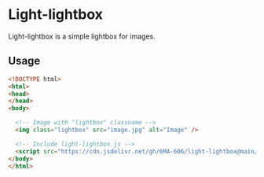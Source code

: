 # Light-lightbox

Light-lightbox is a simple lightbox for images.

## Usage

```html
<!DOCTYPE html>
<html>
<head>
</head>
<body>

  <!-- Image with "lightbox" classname -->
  <img class="lightbox" src="image.jpg" alt="Image" />

  <!-- Include light-lightbox.js -->
  <script src="https://cdn.jsdelivr.net/gh/6MA-606/light-lightbox@main/light-lightbox.js"></script>
</body>
</html>
```